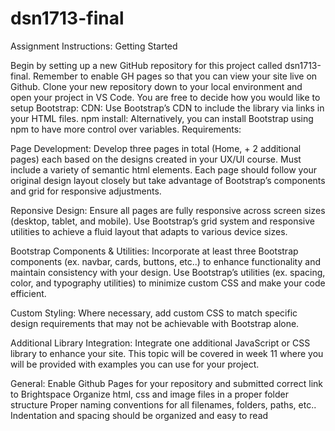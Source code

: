 # dsn1713-final
Assignment Instructions:
Getting Started

Begin by setting up a new GitHub repository for this project called dsn1713-final. Remember to enable GH pages so that you can view your site live on Github.
Clone your new repository down to your local environment and open your project in VS Code.
You are free to decide how you would like to setup Bootstrap:
CDN: Use Bootstrap’s CDN to include the library via links in your HTML files.
npm install: Alternatively, you can install Bootstrap using npm to have more control over variables.
Requirements:


Page Development:
Develop three pages in total (Home, + 2 additional pages) each based on the designs created in your UX/UI course.
Must include a variety of semantic html elements.
Each page should follow your original design layout closely but take advantage of Bootstrap’s components and grid for responsive adjustments.

Reponsive Design:
Ensure all pages are fully responsive across screen sizes (desktop, tablet, and mobile).
Use Bootstrap’s grid system and responsive utilities to achieve a fluid layout that adapts to various device sizes.

Bootstrap Components & Utilities:
Incorporate at least three Bootstrap components (ex. navbar, cards, buttons, etc..) to enhance functionality and maintain consistency with your design.
Use Bootstrap’s utilities (ex. spacing, color, and typography utilities) to minimize custom CSS and make your code efficient.

Custom Styling:
Where necessary, add custom CSS to match specific design requirements that may not be achievable with Bootstrap alone.

Additional Library Integration:
Integrate one additional JavaScript or CSS library to enhance your site.
This topic will be covered in week 11 where you will be provided with examples you can use for your project. 

General:
Enable Github Pages for your repository and submitted correct link to Brightspace
Organize html, css and image files in a proper folder structure
Proper naming conventions for all filenames, folders, paths, etc..
Indentation and spacing should be organized and easy to read